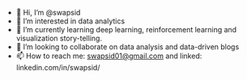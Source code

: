 - 👋 Hi, I’m @swapsid
- 👀 I’m interested in data analytics
- 🌱 I’m currently learning deep learning, reinforcement learning and visualization story-telling.
- 💞️ I’m looking to collaborate on data analysis and data-driven blogs
- 📫 How to reach me: swapsid01@gmail.com and linked: linkedin.com/in/swapsid/

<!---
swapsid/swapsid is a ✨ special ✨ repository because its `README.md` (this file) appears on your GitHub profile.
You can click the Preview link to take a look at your changes.
--->
